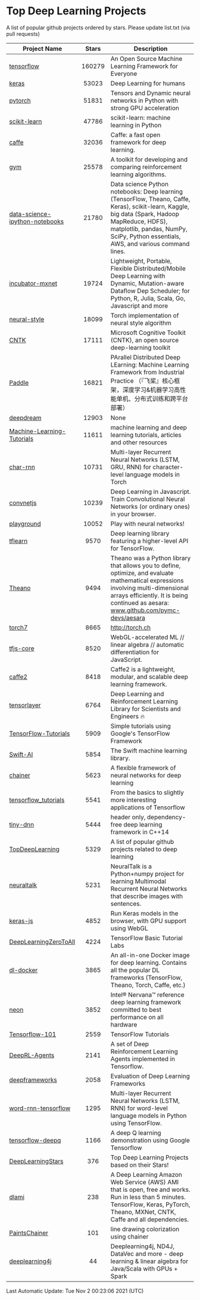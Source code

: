 # Top Deep Learning Projects
A list of popular github projects ordered by stars.
Please update list.txt (via pull requests)

|Project Name| Stars | Description |
| ---------- |:-----:| ----------- |
| [tensorflow](https://github.com/tensorflow/tensorflow) | 160279 | An Open Source Machine Learning Framework for Everyone |
| [keras](https://github.com/keras-team/keras) | 53023 | Deep Learning for humans |
| [pytorch](https://github.com/pytorch/pytorch) | 51831 | Tensors and Dynamic neural networks in Python with strong GPU acceleration |
| [scikit-learn](https://github.com/scikit-learn/scikit-learn) | 47786 | scikit-learn: machine learning in Python |
| [caffe](https://github.com/BVLC/caffe) | 32036 | Caffe: a fast open framework for deep learning. |
| [gym](https://github.com/openai/gym) | 25578 | A toolkit for developing and comparing reinforcement learning algorithms. |
| [data-science-ipython-notebooks](https://github.com/donnemartin/data-science-ipython-notebooks) | 21780 | Data science Python notebooks: Deep learning (TensorFlow, Theano, Caffe, Keras), scikit-learn, Kaggle, big data (Spark, Hadoop MapReduce, HDFS), matplotlib, pandas, NumPy, SciPy, Python essentials, AWS, and various command lines. |
| [incubator-mxnet](https://github.com/apache/incubator-mxnet) | 19724 | Lightweight, Portable, Flexible Distributed/Mobile Deep Learning with Dynamic, Mutation-aware Dataflow Dep Scheduler; for Python, R, Julia, Scala, Go, Javascript and more |
| [neural-style](https://github.com/jcjohnson/neural-style) | 18099 | Torch implementation of neural style algorithm |
| [CNTK](https://github.com/microsoft/CNTK) | 17111 | Microsoft Cognitive Toolkit (CNTK), an open source deep-learning toolkit |
| [Paddle](https://github.com/PaddlePaddle/Paddle) | 16821 | PArallel Distributed Deep LEarning: Machine Learning Framework from Industrial Practice （『飞桨』核心框架，深度学习&机器学习高性能单机、分布式训练和跨平台部署） |
| [deepdream](https://github.com/google/deepdream) | 12903 | None |
| [Machine-Learning-Tutorials](https://github.com/ujjwalkarn/Machine-Learning-Tutorials) | 11611 | machine learning and deep learning tutorials, articles and other resources  |
| [char-rnn](https://github.com/karpathy/char-rnn) | 10731 | Multi-layer Recurrent Neural Networks (LSTM, GRU, RNN) for character-level language models in Torch |
| [convnetjs](https://github.com/karpathy/convnetjs) | 10239 | Deep Learning in Javascript. Train Convolutional Neural Networks (or ordinary ones) in your browser. |
| [playground](https://github.com/tensorflow/playground) | 10052 | Play with neural networks! |
| [tflearn](https://github.com/tflearn/tflearn) | 9570 | Deep learning library featuring a higher-level API for TensorFlow. |
| [Theano](https://github.com/Theano/Theano) | 9494 | Theano was a Python library that allows you to define, optimize, and evaluate mathematical expressions involving multi-dimensional arrays efficiently. It is being continued as aesara: www.github.com/pymc-devs/aesara |
| [torch7](https://github.com/torch/torch7) | 8665 | http://torch.ch |
| [tfjs-core](https://github.com/tensorflow/tfjs-core) | 8520 | WebGL-accelerated ML // linear algebra // automatic differentiation for JavaScript. |
| [caffe2](https://github.com/facebookarchive/caffe2) | 8418 | Caffe2 is a lightweight, modular, and scalable deep learning framework. |
| [tensorlayer](https://github.com/tensorlayer/tensorlayer) | 6764 | Deep Learning and Reinforcement Learning Library for Scientists and Engineers 🔥 |
| [TensorFlow-Tutorials](https://github.com/nlintz/TensorFlow-Tutorials) | 5909 | Simple tutorials using Google's TensorFlow Framework |
| [Swift-AI](https://github.com/Swift-AI/Swift-AI) | 5854 | The Swift machine learning library. |
| [chainer](https://github.com/chainer/chainer) | 5623 | A flexible framework of neural networks for deep learning |
| [tensorflow_tutorials](https://github.com/pkmital/tensorflow_tutorials) | 5541 | From the basics to slightly more interesting applications of Tensorflow |
| [tiny-dnn](https://github.com/tiny-dnn/tiny-dnn) | 5444 | header only, dependency-free deep learning framework in C++14 |
| [TopDeepLearning](https://github.com/aymericdamien/TopDeepLearning) | 5329 | A list of popular github projects related to deep learning |
| [neuraltalk](https://github.com/karpathy/neuraltalk) | 5231 | NeuralTalk is a Python+numpy project for learning Multimodal Recurrent Neural Networks that describe images with sentences. |
| [keras-js](https://github.com/transcranial/keras-js) | 4852 | Run Keras models in the browser, with GPU support using WebGL |
| [DeepLearningZeroToAll](https://github.com/hunkim/DeepLearningZeroToAll) | 4224 | TensorFlow Basic Tutorial Labs |
| [dl-docker](https://github.com/floydhub/dl-docker) | 3865 | An all-in-one Docker image for deep learning. Contains all the popular DL frameworks (TensorFlow, Theano, Torch, Caffe, etc.) |
| [neon](https://github.com/NervanaSystems/neon) | 3852 | Intel® Nervana™ reference deep learning framework committed to best performance on all hardware |
| [Tensorflow-101](https://github.com/sjchoi86/Tensorflow-101) | 2559 | TensorFlow Tutorials |
| [DeepRL-Agents](https://github.com/awjuliani/DeepRL-Agents) | 2141 | A set of Deep Reinforcement Learning Agents implemented in Tensorflow. |
| [deepframeworks](https://github.com/zer0n/deepframeworks) | 2058 | Evaluation of Deep Learning Frameworks |
| [word-rnn-tensorflow](https://github.com/hunkim/word-rnn-tensorflow) | 1295 | Multi-layer Recurrent Neural Networks (LSTM, RNN) for word-level language models in Python using TensorFlow. |
| [tensorflow-deepq](https://github.com/siemanko/tensorflow-deepq) | 1166 | A deep Q learning demonstration using Google Tensorflow |
| [DeepLearningStars](https://github.com/hunkim/DeepLearningStars) | 376 | Top Deep Learning Projects based on their Stars! |
| [dlami](https://github.com/ritchieng/dlami) | 238 | A Deep Learning Amazon Web Service (AWS) AMI that is open, free and works. Run in less than 5 minutes. TensorFlow, Keras, PyTorch, Theano, MXNet, CNTK, Caffe and all dependencies. |
| [PaintsChainer](https://github.com/taizan/PaintsChainer) | 101 | line drawing colorization using chainer |
| [deeplearning4j](https://github.com/deeplearning4j/deeplearning4j) | 44 | Deeplearning4j, ND4J, DataVec and more - deep learning & linear algebra for Java/Scala with GPUs + Spark |

Last Automatic Update: Tue Nov  2 00:23:06 2021 (UTC)
